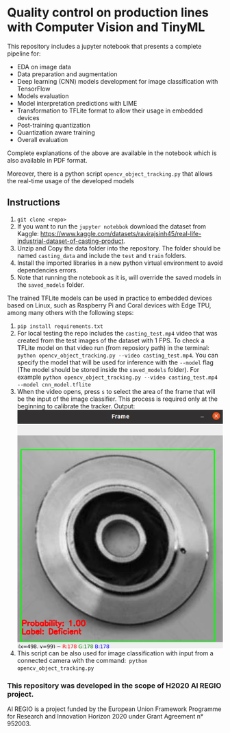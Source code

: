 # Quality control on production lines with Computer Vision and TinyML

This repository includes a jupyter notebook that presents a complete pipeline for:

- EDA on image data
- Data preparation and augmentation
- Deep learning (CNN) models development for image classification with TensorFlow
- Models evaluation 
- Model interpretation predictions with LIME
- Transformation to TFLite format to allow their usage in embedded devices
- Post-training quantization
- Quantization aware training
- Overall evaluation

Complete explanations of the above are available in the notebook which is also available in PDF format.

Moreover, there is a python script `opencv_object_tracking.py` that allows the real-time usage of the developed models

## Instructions

1) `git clone <repo>`
2) If you want to run the `jupyter notebbok` download the dataset from Kaggle: https://www.kaggle.com/datasets/ravirajsinh45/real-life-industrial-dataset-of-casting-product.
3) Unzip and Copy the data folder into the repository. The folder should be named `casting_data` and include the `test` and `train` folders.
4) Install the imported libraries in a new python virtual environment to avoid dependencies errors.
5) Note that running the notebook as it is, will override the saved models in the `saved_models` folder.

The trained TFLite models can be used in practice to embedded devices based on Linux, such as Raspberry Pi and Coral devices with Edge TPU, among many others with the following steps:
1) `pip install requirements.txt` 
2) For local testing the repo includes the `casting_test.mp4` video that was created from the test images of the dataset with 1 FPS. To check a TFLite model on that video run (from reposiory path) in the terminal: `python opencv_object_tracking.py --video casting_test.mp4`. You can specify the model that will be used for inference with the `--model` flag (The model should be stored inside the `saved_models` folder). 
For example `python opencv_object_tracking.py --video casting_test.mp4 --model cnn_model.tflite`
3) When the video opens, press `s` to select the area of the frame that will be the input of the image classifier. This process is required only at the beginning to calibrate the tracker. Output: ![Alt text](screenshot_inference.png "Title")
4) This script can be also used for image classification with input from a connected camera with the command:` python opencv_object_tracking.py`

### This repository was developed in the scope of H2020 AI REGIO project. 
AI REGIO is a project funded by the European Union Framework Programme for Research and Innovation Horizon 2020 under Grant Agreement n° 952003.
